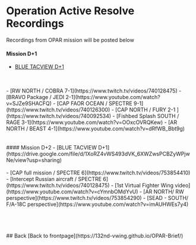 # Operation Active Resolve Recordings
Recordings from OPAR mission will be posted below

#### Mission D+1
- [BLUE TACVIEW D+1](https://drive.google.com/file/d/1sA3DsgrnkaLrWA2a7w5jXLvOs6cD8aww/view?usp=sharing)
<br>
 <br>
- [RW NORTH / COBRA 7-1](https://www.twitch.tv/videos/740128475) 
- [BRAVO Package / JEDI 2-1](https://www.youtube.com/watch?v=SJZe9SHACFQ) 
- [CAP FAOR OCEAN / SPECTRE 9-1](https://www.twitch.tv/videos/740126300) 
- [CAP NORTH / FURY 2-1 ](https://www.twitch.tv/videos/740092534) 
- [Fishbed Splash SOUTH / RAGE 3-1](https://www.youtube.com/watch?v=OOxcOVRQKew) 
- [AR NORTH / BEAST 4-1](https://www.youtube.com/watch?v=dRfWB_Bbt9g) 
<br>
<br>
<br>
#### Mission D+2
- [BLUE TACVIEW D+1](https://drive.google.com/file/d/1XoRZ4vWS493dVK_6XWZwsPCBZyWPjwNe/view?usp=sharing)
<br>
<br>
- [CAP full mission / SPECTRE 6](https://www.twitch.tv/videos/753854410)
- [Intercept Russian aircraft / SPECTRE 6](https://www.twitch.tv/videos/740128475)
- [1st Virtual Fighter Wing video](https://www.youtube.com/watch?v=cYmnbOMdYvU)
- [AR NORTH/ RW perspective](https://www.twitch.tv/videos/753854290)
- [SEAD - SOUTH/ F/A-18C perspective](https://www.youtube.com/watch?v=imAUHWEs7y4)


<br>
<br>
<br>
<br>
<br>
## Back
[Back to frontpage](https://132nd-vwing.github.io/OPAR-Brief/)